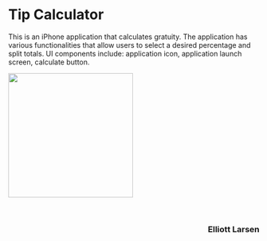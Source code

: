 # Tip Calculator

This is an iPhone application that calculates gratuity.  The application has various functionalities that allow users to select a desired percentage and split totals.  UI components include: application icon, application launch screen, calculate button.

<image src = "http://g.recordit.co/gKmdgdweZk.gif" width = 250><br>

<br>
<h3 align= "right"> Elliott Larsen </h3>
